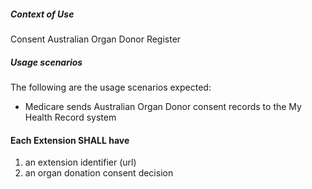 ##### **Context of Use**
Consent Australian Organ Donor Register

#####  **Usage scenarios**
The following are the usage scenarios expected:
* Medicare sends Australian Organ Donor consent records to the My Health Record system

#### **Each Extension SHALL have**
1. an extension identifier (url)
1. an organ donation consent decision 	


